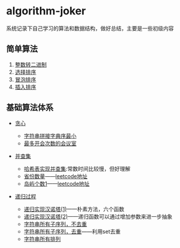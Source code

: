 # algorithm-joker

系统记录下自己学习的算法和数据结构，做好总结，主要是一些初级内容

## 简单算法
1. [整数转二进制](./src/com/joker/primary/PrintIntegerBinary.java)
2. [选择排序](./src/com/joker/primary/SelectionSort.java)
3. [冒泡排序](./src/com/joker/primary/BubbleSortDemo.java)
4. [插入排序](./src/com/joker/primary/InsertionSort.java)


## 基础算法体系
* [贪心](./src/com/joker/basic/greedy)
  * [字符串拼接字典序最小](./src/com/joker/basic/greedy/LowestLexicography.java)
  * [最多开会次数的会议室](./src/com/joker/basic/greedy/BestArrange.java)
  
* [并查集](./src/com/joker/basic/unionfind)
  * [哈希表实现并查集](./src/com/joker/basic/unionfind/UnionFindDemo.java):常数时间比较慢，但好理解
  * [省份数量](./src/com/joker/basic/unionfind/FindCircleNumber.java)——[leetcode地址](https://leetcode-cn.com/problems/number-of-provinces)
  * [岛屿个数1](./src/com/joker/basic/unionfind/NumberOfIslands.java)——[leetcode地址](https://leetcode-cn.com/problems/number-of-islands)

* [递归过程](./src/com/joker/basic/recursion)
  * [递归实现汉诺塔(1)](./src/com/joker/basic/recursion/Hanoi.java)——朴素方法，六个函数
  * [递归实现汉诺塔(2)](./src/com/joker/basic/recursion/Hanoi2.java)——递归函数可以通过增加参数来进一步抽象
  * [字符串所有子序列，不去重](./src/com/joker/basic/recursion/AllSubStr.java)
  * [字符串所有子序列，去重](./src/com/joker/basic/recursion/AllSubStrDeduplication.java)——利用set去重
  * [字符串所有排列](./src/com/joker/basic/recursion/Permutation.java)